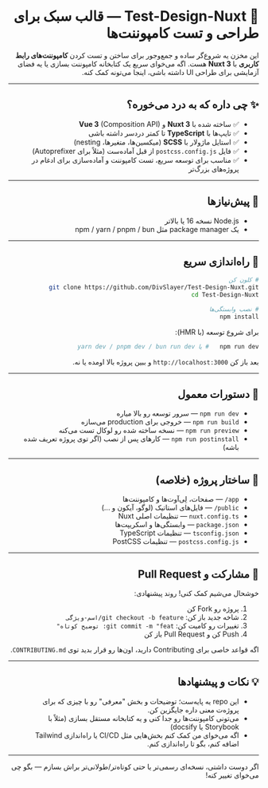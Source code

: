 <div dir="rtl" style="direction: rtl;text-align: right" lang="fa">

# 🧪 Test-Design-Nuxt — قالب سبک برای طراحی و تست کامپوننت‌ها

این مخزن یه شروع‌گر ساده و جمع‌وجور برای ساختن و تست کردن **کامپوننت‌های رابط کاربری** با **Nuxt 3** هست. اگه می‌خوای سریع یک کتابخانه کامپوننت بسازی یا یه فضای آزمایشی برای طراحی UI داشته باشی، اینجا می‌تونه کمک کنه.

---

## ✨ چی داره که به درد می‌خوره؟
- ✅ ساخته شده با **Nuxt 3** و **Vue 3** (Composition API)
- ✅ تایپ‌ها با **TypeScript** تا کمتر دردسر داشته باشی
- ✅ استایل ماژولار با **SCSS** (میکسین‌ها، متغیرها، nesting)
- ✅ فایل `postcss.config.js` از قبل آماده‌ست (مثلاً برای Autoprefixer)
- ✅ مناسب برای توسعه سریع، تست کامپوننت و آماده‌سازی برای ادغام در پروژه‌های بزرگ‌تر

---

## 🔧 پیش‌نیازها
- Node.js نسخه 16 یا بالاتر
- یک package manager مثل npm / yarn / pnpm / bun

---

## 🚀 راه‌اندازی سریع
```bash
# کلون کن
git clone https://github.com/DivSlayer/Test-Design-Nuxt.git
cd Test-Design-Nuxt

# نصب وابستگی‌ها
npm install
```

برای شروع توسعه (با HMR):
```bash
npm run dev   # یا yarn dev / pnpm dev / bun run dev
```
بعد باز کن `http://localhost:3000` و ببین پروژه بالا اومده یا نه.

---

## 🧾 دستورات معمول
- `npm run dev` — سرور توسعه رو بالا میاره
- `npm run build` — خروجی برای production می‌سازه
- `npm run preview` — نسخه ساخته شده رو لوکال تست می‌کنه
- `npm run postinstall` — کارهای پس از نصب (اگر توی پروژه تعریف شده باشه)

---

## 📂 ساختار پروژه (خلاصه)
- `app/` — صفحات، لِی‌آوت‌ها و کامپوننت‌ها
- `public/` — فایل‌های استاتیک (لوگو، آیکون و ...)
- `nuxt.config.ts` — تنظیمات اصلی Nuxt
- `package.json` — وابستگی‌ها و اسکریپت‌ها
- `tsconfig.json` — تنظیمات TypeScript
- `postcss.config.js` — تنظیمات PostCSS

---

## 🤝 مشارکت و Pull Request
خوشحال می‌شیم کمک کنی! روند پیشنهادی:
1. پروژه رو Fork کن
2. شاخه جدید باز کن: `git checkout -b feature/اسم-ویژگی`
3. تغییرات رو کامیت کن: `git commit -m "feat: توضیح کوتاه"`
4. Push کن و Pull Request باز کن

اگه قواعد خاصی برای Contributing دارید، اون‌ها رو قرار بدید توی `CONTRIBUTING.md`.

---

## 💡 نکات و پیشنهادها
- این repo یه پایه‌ست؛ توضیحات و بخش "معرفی" رو با چیزی که برای پروژه‌ت معنی داره جایگزین کن.
- می‌تونی کامپوننت‌ها رو جدا کنی و یه کتابخانه مستقل بسازی (مثلاً با Storybook یا docsify)
- اگه می‌خوای من کمک کنم بخش‌هایی مثل CI/CD یا راه‌اندازی Tailwind اضافه کنم، بگو تا راه‌اندازی کنم.

---

اگر دوست داشتی، نسخه‌ای رسمی‌تر یا حتی کوتاه‌تر/طولانی‌تر براش بسازم — بگو چی می‌خوای تغییر کنه!

</div>